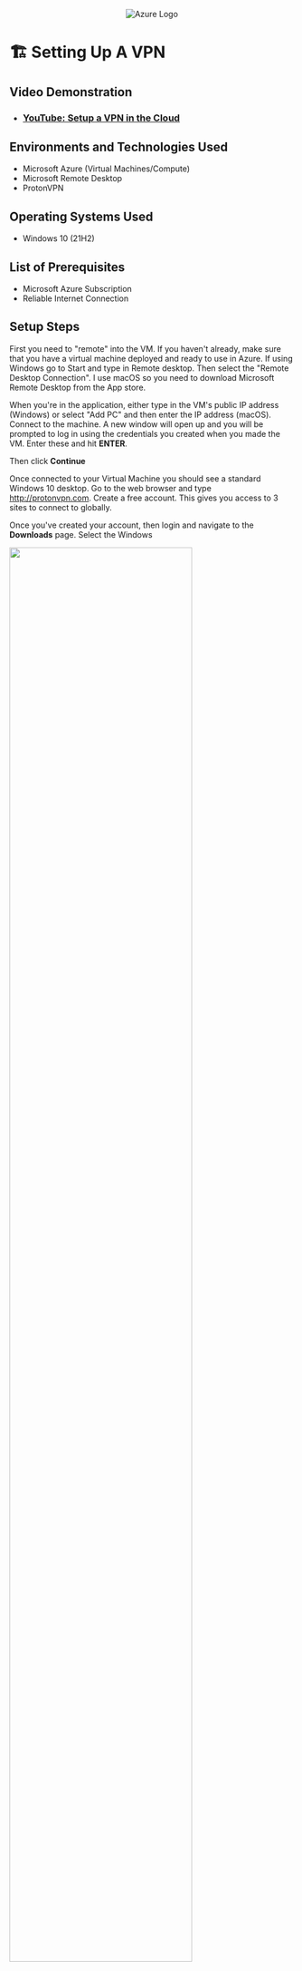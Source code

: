 <p align="center">
<img src="https://i.imgur.com/jKfy3JS.png" alt="Azure Logo"/>
</p>

# 🏗️ Setting Up A VPN
<p></p>

## Video Demonstration

- ### [YouTube: Setup a VPN in the Cloud](https://www.youtube.com)

## Environments and Technologies Used

- Microsoft Azure (Virtual Machines/Compute)
- Microsoft Remote Desktop
- ProtonVPN

<h2>Operating Systems Used </h2>

- Windows 10</b> (21H2)

<h2>List of Prerequisites</h2>

- Microsoft Azure Subscription
- Reliable Internet Connection

<h2>Setup Steps</h2>


<p>
First you need to "remote" into the VM. If you haven't already, make sure that you have a virtual machine deployed and ready to use in Azure. If using Windows go to Start and type in Remote desktop. Then select the "Remote Desktop Connection". I use macOS so you need to download Microsoft Remote Desktop from the App store. 
</p>

When you're in the application, either type in the VM's public IP address (Windows) or select "Add PC" and then enter the IP address (macOS). Connect to the machine. A new window will open up and you will be prompted to log in using the credentials you created when you made the VM. Enter these and hit **ENTER**. 

Then click **Continue**

Once connected to your Virtual Machine you should see a standard Windows 10 desktop. Go to the web browser and type http://protonvpn.com. Create a free account. This gives you access to 3 sites to connect to globally.

Once you've created your account, then login and navigate to the **Downloads** page. Select the Windows 
<p>
<img src="" height="80%" width="80%" alt=""/>
</p>
<br />



You have successfully setup and deployed 2 virtual machines in Azure. In the section on network analysis we will be going through how to connect to our Windows machine to work from.
